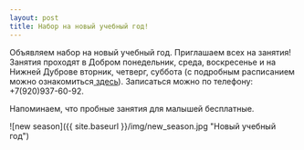 ```yaml
---
layout: post
title: Набор на новый учебный год!
---
```

Объявляем набор на новый учебный год. Приглашаем всех на занятия! 
Занятия проходят в Добром понедельник, среда, воскресенье и на Нижней Дуброве вторник, четверг, суббота (c подробным расписанием можно ознакомиться<a href="{{ site.baseurl }}/schedule/"> здесь</a>).
Записаться можно по телефону: +7(920)937-60-92. 
<p>Напоминаем, что пробные занятия для малышей бесплатные.</p>
![new season]({{ site.baseurl }}/img/new_season.jpg "Новый учебный год")


